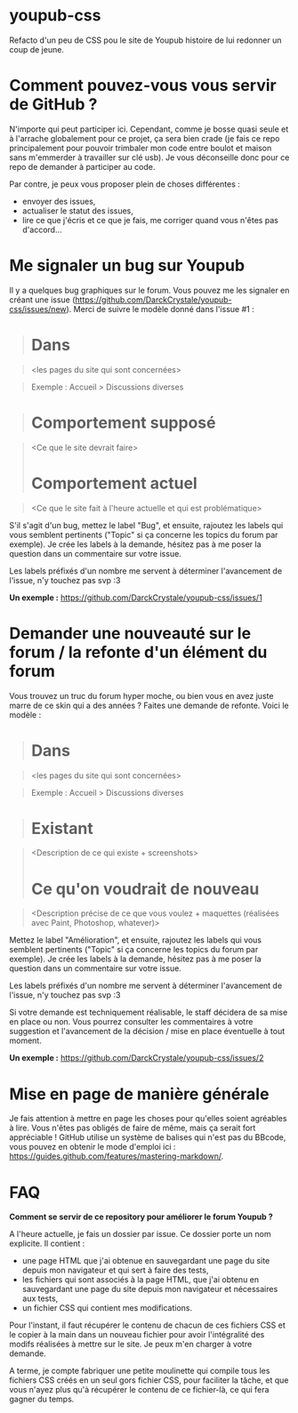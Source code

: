 # youpub-css
Refacto d'un peu de CSS pou le site de Youpub histoire de lui redonner un coup de jeune.

# Comment pouvez-vous vous servir de GitHub ?
N'importe qui peut participer ici. Cependant, comme je bosse quasi seule et à l'arrache globalement pour ce projet, ça sera bien crade (je fais ce repo principalement pour pouvoir trimbaler mon code entre boulot et maison sans m'emmerder à travailler sur clé usb). Je vous déconseille donc pour ce repo de demander à participer au code.

Par contre, je peux vous proposer plein de choses différentes :
- envoyer des issues,
- actualiser le statut des issues,
- lire ce que j'écris et ce que je fais, me corriger quand vous n'êtes pas d'accord...

# Me signaler un bug sur Youpub
Il y a quelques bug graphiques sur le forum. Vous pouvez me les signaler en créant une issue (https://github.com/DarckCrystale/youpub-css/issues/new). Merci de suivre le modèle donné dans l'issue #1 :
> # **Dans**

> \<les pages du site qui sont concernées>

> Exemple : Accueil > Discussions diverses
 
> # **Comportement supposé**

> \<Ce que le site devrait faire>
> 
> # **Comportement actuel**

> \<Ce que le site fait à l'heure actuelle et qui est problématique>


S'il s'agit d'un bug, mettez le label "Bug", et ensuite, rajoutez les labels qui vous semblent pertinents ("Topic" si ça concerne les topics du forum par exemple). Je crée les labels à la demande, hésitez pas à me poser la question dans un commentaire sur votre issue.

Les labels préfixés d'un nombre me servent à déterminer l'avancement de l'issue, n'y touchez pas svp :3

**Un exemple :** https://github.com/DarckCrystale/youpub-css/issues/1

# Demander une nouveauté sur le forum / la refonte d'un élément du forum
Vous trouvez un truc du forum hyper moche, ou bien vous en avez juste marre de ce skin qui a des années ? Faites une demande de refonte. Voici le modèle :
> # **Dans**

> \<les pages du site qui sont concernées>

> Exemple : Accueil > Discussions diverses
 
> # **Existant**

> \<Description de ce qui existe + screenshots>
> 
> # **Ce qu'on voudrait de nouveau**

> \<Description précise de ce que vous voulez + maquettes (réalisées avec Paint, Photoshop, whatever)>

Mettez le label "Amélioration", et ensuite, rajoutez les labels qui vous semblent pertinents ("Topic" si ça concerne les topics du forum par exemple). Je crée les labels à la demande, hésitez pas à me poser la question dans un commentaire sur votre issue.

Les labels préfixés d'un nombre me servent à déterminer l'avancement de l'issue, n'y touchez pas svp :3

Si votre demande est techniquement réalisable, le staff décidera de sa mise en place ou non. Vous pourrez consulter les commentaires à votre suggestion et l'avancement de la décision / mise en place éventuelle à tout moment.

**Un exemple :** https://github.com/DarckCrystale/youpub-css/issues/2

# Mise en page de manière générale
Je fais attention à mettre en page les choses pour qu'elles soient agréables à lire. Vous n'êtes pas obligés de faire de même, mais ça serait fort appréciable ! GitHub utilise un système de balises qui n'est pas du BBcode, vous pouvez en obtenir le mode d'emploi ici : https://guides.github.com/features/mastering-markdown/.

# FAQ
**Comment se servir de ce repository pour améliorer le forum Youpub ?**

A l'heure actuelle, je fais un dossier par issue. Ce dossier porte un nom explicite. Il contient :
- une page HTML que j'ai obtenue en sauvegardant une page du site depuis mon navigateur et qui sert à faire des tests,
- les fichiers qui sont associés à la page HTML, que j'ai obtenu en sauvegardant une page du site depuis mon navigateur et nécessaires aux tests,
- un fichier CSS qui contient mes modifications.

Pour l'instant, il faut récupérer le contenu de chacun de ces fichiers CSS et le copier à la main dans un nouveau fichier pour avoir l'intégralité des modifs réalisées à mettre sur le site. Je peux m'en charger à votre demande.

A terme, je compte fabriquer une petite moulinette qui compile tous les fichiers CSS créés en un seul gors fichier CSS, pour faciliter la tâche, et que vous n'ayez plus qu'à récupérer le contenu de ce fichier-là, ce qui fera gagner du temps.
